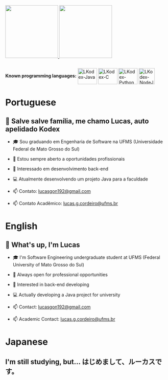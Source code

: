 <div>
  <div>
    <a href="https://github.com/LKodex">
    <img height="165em" src="https://github-readme-stats.vercel.app/api?username=LKodex&show_icons=true&theme=radical&include_all_commits=true&count_private=true"/>
    <img height="165em" src="https://github-readme-stats.vercel.app/api/top-langs/?username=LKodex&layout=compact&langs_count=7&theme=radical"/>
    </a>
  </div>

  ##

  <div>
    <strong>Known programming languages:</strong>
    <img align="center" alt="LKodex-Java" height="50" width="60" src="https://cdn.jsdelivr.net/gh/devicons/devicon/icons/java/java-original.svg" />
    <img align="center" alt="LKodex-C" height="50" width="60" src="https://cdn.jsdelivr.net/gh/devicons/devicon/icons/c/c-plain.svg"/>
    <img align="center" alt="LKodex-Python" height="50" width="60" src="https://cdn.jsdelivr.net/gh/devicons/devicon/icons/python/python-original.svg"/>
    <img align="center" alt="LKodex-NodeJS" height="50" width"60" src="https://cdn.jsdelivr.net/gh/devicons/devicon/icons/nodejs/nodejs-original.svg" />
  </div>
</div>

# Portuguese

## 👋 Salve salve família, me chamo Lucas, auto apelidado Kodex

- 🎓 Sou graduando em Engenharia de Software na UFMS (Universidade Federal de Mato Grosso do Sul)
- 🤝 Estou sempre aberto a oportunidades profissionais
- 🤔 Interessado em desenvolvimento back-end
- 💻 Atualmente desenvolvendo um projeto Java para a faculdade

- 📫 Contato: lucasgon192@gmail.com
- 📫 Contato Acadêmico: lucas.g.cordeiro@ufms.br

# English

## 👋 What's up, I'm Lucas

- 🎓 I'm Software Engineering undergraduate student at UFMS (Federal University of Mato Grosso do Sul)
- 🤝 Always open for professional opportunities
- 🤔 Interested in back-end developing
- 💻 Actually developing a Java project for university

- 📫 Contact: lucasgon192@gmail.com
- 📫 Academic Contact: lucas.g.cordeiro@ufms.br

# Japanese

## I'm still studying, but... はじめまして、ルーカスです。
